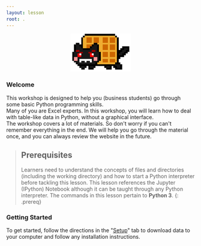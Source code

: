 ```yaml
---
layout: lesson
root: .
---
```


<p align="center">
  <img src="pic/nyan.gif" height="100px" title="cat">
</p>

### Welcome
This workshop is designed to help you (business students) go through some basic Python programming skills. <br>
Many of you are Excel experts. In this workshop, you will learn how to deal with table-like data in Python, without a graphical interface. <br>
The workshop covers a lot of materials. So don't worry if you can't remember everything in the end. We will help you go through the material once, and you can always review the website in the future. 

> ## Prerequisites
>
> Learners need to understand the concepts of files and directories
> (including the working directory) and how to start a Python
> interpreter before tackling this lesson. This lesson references the Jupyter (IPython)
> Notebook although it can be taught through any Python interpreter.
> The commands in this lesson pertain to **Python 3**.
{: .prereq}

### Getting Started
To get started, follow the directions in the "[Setup](setup/)" tab to download data to your computer and follow any installation instructions. 
